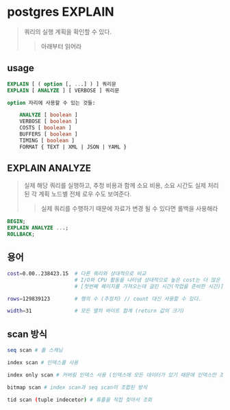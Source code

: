 # postgres EXPLAIN

> 쿼리의 실행 계획을 확인할 수 있다.
>
> > 아래부터 읽어라

## usage

```sql
EXPLAIN [ ( option [, ...] ) ] 쿼리문
EXPLAIN [ ANALYZE ] [ VERBOSE ] 쿼리문

option 자리에 사용할 수 있는 것들:

    ANALYZE [ boolean ]
    VERBOSE [ boolean ]
    COSTS [ boolean ]
    BUFFERS [ boolean ]
    TIMING [ boolean ]
    FORMAT { TEXT | XML | JSON | YAML }
```

## EXPLAIN ANALYZE

> 실제 해당 쿼리를 실행하고, 추청 비용과 함께 소요 비용, 소요 시간도 실제 처리된 각 계획 노드별 전체 로우 수도 보여준다.
>
> > 실제 쿼리를 수행하기 때문에 자료가 변경 될 수 있다면 롤백을 사용해라

```sql
BEGIN;
EXPLAIN ANALYZE ...;
ROLLBACK;
```

## 용어

```sh
cost=0.00..238423.15  # 다른 쿼리와 상대적으로 비교
                      # I/O와 CPU 활동을 나타냄 상대적으로 높은 cost는 더 많은 작업을 한다고 생각하면 된다
                      # [첫번째 페이지를 가져오는데 걸린 시간(작업을 준비한 시간)]..[총 시간]

rows=129839123        # 행의 수 (추정치) // count 대신 사용할 수 있다.

width=31              # 모든 열의 바이트 합계 (return 값의 크기)
```

## scan 방식

```sh
seq scan # 풀 스캐닝

index scan # 인덱스를 사용

index only scan # 커버링 인덱스 사용 (인덱스에 모든 데이터가 있기 때문에 인덱스만 조회)

bitmap scan # index scan과 seq scan이 조합된 방식

tid scan (tuple indecetor) # 튜플을 직접 찾아서 조회
```
